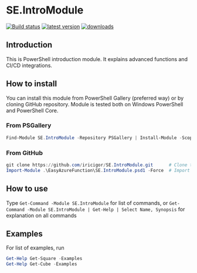 # SE.IntroModule

[![Build status](https://ci.appveyor.com/api/projects/status/tlxsb0j6v9jdhq0s?svg=true)](https://ci.appveyor.com/project/iricigor/se-intromodule)
[![latest version](https://img.shields.io/powershellgallery/v/SE-IntroModule.svg?label=latest+version)](https://www.powershellgallery.com/packages/SE-IntroModule)
[![downloads](https://img.shields.io/powershellgallery/dt/SE-IntroModule.svg?label=downloads)](https://www.powershellgallery.com/packages/SE-IntroModule)

## Introduction

This is PowerShell introduction module. It explains advanced functions and CI/CD integrations.

## How to install

You can install this module from PowerShell Gallery (preferred way) or by cloning GitHub repository.
Module is tested both on Windows PowerShell and PowerShell Core.

### From PSGallery

```PowerShell
Find-Module SE.IntroModule -Repository PSGallery | Install-Module -Scope CurrentUser -Force
```

### From GitHub

```PowerShell
git clone https://github.com/iricigor/SE.IntroModule.git      # Clone this repository
Import-Module .\EasyAzureFunction\SE.IntroModule.psd1 -Force  # Import module
```

## How to use

Type `Get-Command -Module SE.IntroModule` for list of commands, or
`Get-Command -Module SE.IntroModule | Get-Help | Select Name, Synopsis` for explanation on all commands

## Examples

For list of examples, run

```PowerShell
Get-Help Get-Square -Examples
Get-Help Get-Cube -Examples
```
